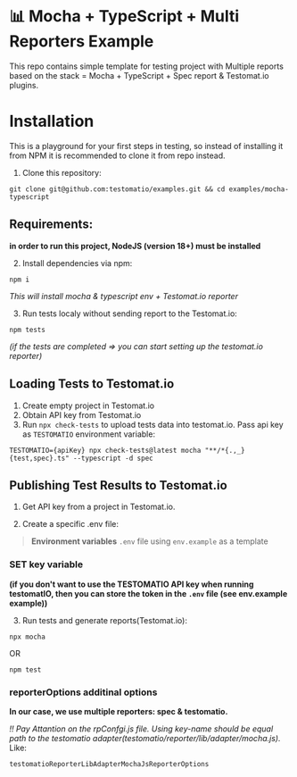 # 📊 Mocha + TypeScript + Multi Reporters Example 
This repo contains simple template for testing project with Multiple reports based on the stack = Mocha + TypeScript + Spec report & Testomat.io plugins.

# Installation
This is a playground for your first steps in testing, so instead of installing it from NPM it is recommended to clone it from repo instead.

1) Clone this repository:

```
git clone git@github.com:testomatio/examples.git && cd examples/mocha-typescript
```
## Requirements:
 **in order to run this project, NodeJS (version 18+) must be installed**


2) Install dependencies via npm:

```
npm i
```

_This will install mocha & typescript env + Testomat.io reporter_

3) Run tests localy without sending report to the Testomat.io:

```
npm tests
```
_(if the tests are completed => you can start setting up the testomat.io reporter)_

## Loading Tests to Testomat.io

1. Create empty project in Testomat.io
2. Obtain API key from Testomat.io
2. Run `npx check-tests` to upload tests data into testomat.io. Pass api key as `TESTOMATIO` environment variable:

```
TESTOMATIO={apiKey} npx check-tests@latest mocha "**/*{.,_}{test,spec}.ts" --typescript -d spec
```

## Publishing Test Results to Testomat.io

1. Get API key from a project in Testomat.io.

2. Create a specific .env file:
> **Environment variables** 
```.env``` file using ```env.example``` as a template
### SET key variable
**(if you don't want to use the TESTOMATIO API key when running testomatIO, then you can store the <API TestomatIO> token in the ```.env``` file (see env.example example))**

3. Run tests and generate reports(Testomat.io):

```
npx mocha
```
OR
```
npm test
```

### reporterOptions additinal options
**In our case, we use multiple reporters: spec & testomatio.**

_!! Pay Attantion on the rpConfgi.js file. Using key-name should be equal path to the testomatio adapter(testomatio/reporter/lib/adapter/mocha.js)._
 Like:
```
testomatioReporterLibAdapterMochaJsReporterOptions
```